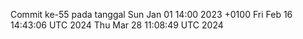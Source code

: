 Commit ke-55 pada tanggal Sun Jan 01 14:00 2023 +0100
Fri Feb 16 14:43:06 UTC 2024
Thu Mar 28 11:08:49 UTC 2024
